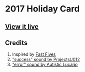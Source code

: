 # 2017 Holiday Card

## [View it live](http://mike-eng.com/sandbox/card2017)

## Credits

1. Inspired by <a href="https://fastfives.mailchimp.com/" rel="nofollow">Fast Fives</a>
1. ["success" sound by ProjectsU012](https://freesound.org/people/ProjectsU012/sounds/341695/)
1. ["error" sound by Autistic Lucario](https://freesound.org/people/Autistic%20Lucario/sounds/142608/)
